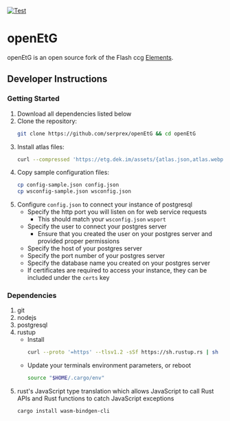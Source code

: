 [![Test](https://github.com/serprex/openEtG/workflows/.github/workflows/cargo-test.yml/badge.svg)](https://github.com/serprex/openEtG/actions?query=workflow%3A.github%2Fworkflows%2Fcargo-test.yml)

# openEtG

openEtG is an open source fork of the Flash ccg [Elements](http://elementsthegame.com).

## Developer Instructions

### Getting Started
1. Download all dependencies listed below
2. Clone the repository:
   ```bash
   git clone https://github.com/serprex/openEtG && cd openEtG
3. Install atlas files:
   ```bash
   curl --compressed 'https://etg.dek.im/assets/{atlas.json,atlas.webp,atlas.css}' -o 'assets/#1'
4. Copy sample configuration files:
   ```bash
   cp config-sample.json config.json
   cp wsconfig-sample.json wsconfig.json
5. Configure `config.json` to connect your instance of postgresql
   - Specify the http port you will listen on for web service requests
     - This should match your `wsconfig.json` `wsport`
   - Specify the user to connect your postgres server
     - Ensure that you created the user on your postgres server and provided proper permissions
   - Specify the host of your postgres server
   - Specify the port number of your postgres server
   - Specify the database name you created on your postgres server
   - If certificates are required to access your instance, they can be included under the `certs` key

### Dependencies

1. git
1. nodejs
1. postgresql
1. rustup
   - Install
	   ```bash
	   curl --proto '=https' --tlsv1.2 -sSf https://sh.rustup.rs | sh
	   ```
   - Update your terminals environment parameters, or reboot
	   ```bash
	   source "$HOME/.cargo/env"
1. rust's JavaScript type translation which allows JavaScript to call Rust APIs and Rust functions to catch JavaScript exceptions
   ```bash
   cargo install wasm-bindgen-cli
